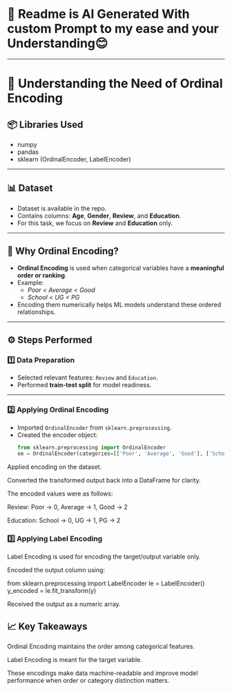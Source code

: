 # 🤖 Readme is AI Generated With custom Prompt to my ease and your Understanding😊

---

# 🧠 Understanding the Need of Ordinal Encoding

## 📦 Libraries Used
- numpy  
- pandas  
- sklearn (OrdinalEncoder, LabelEncoder)

---

## 📊 Dataset
- Dataset is available in the repo.  
- Contains columns: **Age**, **Gender**, **Review**, and **Education**.  
- For this task, we focus on **Review** and **Education** only.

---

## 🧩 Why Ordinal Encoding?
- **Ordinal Encoding** is used when categorical variables have a **meaningful order or ranking**.  
- Example:  
  - *Poor < Average < Good*  
  - *School < UG < PG*  
- Encoding them numerically helps ML models understand these ordered relationships.

---

## ⚙️ Steps Performed

### 1️⃣ Data Preparation
- Selected relevant features: `Review` and `Education`.  
- Performed **train-test split** for model readiness.

---

### 2️⃣ Applying Ordinal Encoding
- Imported `OrdinalEncoder` from `sklearn.preprocessing`.  
- Created the encoder object:
  ```python
  from sklearn.preprocessing import OrdinalEncoder
  oe = OrdinalEncoder(categories=[['Poor', 'Average', 'Good'], ['School', 'UG', 'PG']])
Applied encoding on the dataset.

Converted the transformed output back into a DataFrame for clarity.

The encoded values were as follows:

Review: Poor → 0, Average → 1, Good → 2

Education: School → 0, UG → 1, PG → 2

### 3️⃣ Applying Label Encoding

Label Encoding is used for encoding the target/output variable only.

Encoded the output column using:

from sklearn.preprocessing import LabelEncoder
le = LabelEncoder()
y_encoded = le.fit_transform(y)


Received the output as a numeric array.

## 📈 Key Takeaways

Ordinal Encoding maintains the order among categorical features.

Label Encoding is meant for the target variable.

These encodings make data machine-readable and improve model performance when order or category distinction matters.
